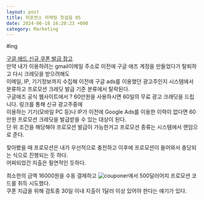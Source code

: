 ```yaml
---
layout: post
title: 퍼포먼스 마케팅 첫걸음 05
date: 2024-06-18 16:20:23 +090
category: Marketing
---
```


#ing

[구글 애드 신규 쿠폰 발급 참고](https://brunch.co.kr/@primingads/75)  
만약 내가 이용하려는 gmail이메일 주소로 이전에 구글 애즈 계정을 만들었다가 탈퇴하고 다시 크레딧을 받으려해도  
이메일, IP, 기기정보까지 수집해 이전에 구글 ads를 이용했던 광고주인지 시스템에서 분류하고 프로모션 크레딧 발급 기준 분류에서 탈락된다.  
구글애즈 공식 웹사이트에서 ? 60만원을 사용하시면 60일의 무료 광고 크래딧을 드립니다. 링크를 통해 신규 광고주중에  
이용하는 기기(모바일 PC 등)나 IP가 이전에 Google Ads를 이용한 이력이 없다면 60만원 프로모션 크레딧을 발급받을 수 있는 대상이 된다.  
단 위 조건을 해당해야 프로모션 발급이 가능한거고 프로모션 종류는 시스템에서 랜덤으로 준다.  

찾아봤을 때 프로모션은 내가 우선적으로 충전하고 이후에 프로모션이 들어와서 충당되는 식으로 진행되는 듯 하다.  
어찌되었건 지출은 필연적인 듯하다.  

최소한의 금액 16000원을 수동 결제하고 ![couponer](https://couponer.app/g?utm_source=adcore.com&utm_medium=blog&utm_campaign=article)에서 500달러어치 프로모션 코드를 취득 시도했다.  
쿠폰 지급을 위해 검토중 30일 이내 지출이 1달러 이상 있어야 한다는 얘기가 있다.  
